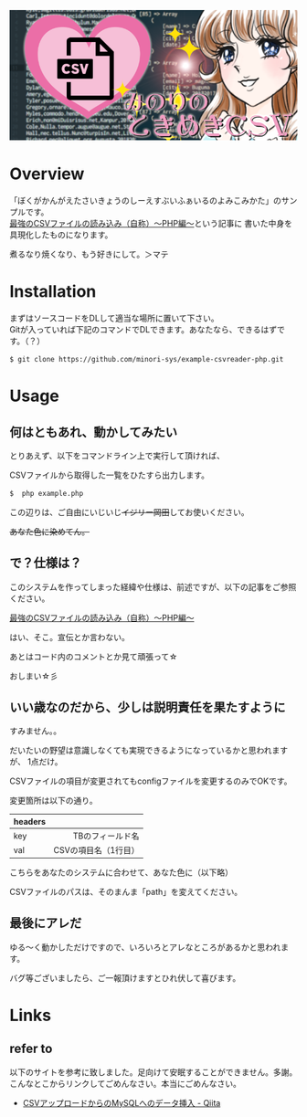 ![桜](csv_title.png)

# Overview

「ぼくがかんがえたさいきょうのしーえすぶいふぁいるのよみこみかた」のサンプルです。  
[最強のCSVファイルの読み込み（自称）～PHP編～](http://)という記事に
書いた中身を具現化したものになります。

煮るなり焼くなり、もう好きにして。＞マテ

# Installation

まずはソースコードをDLして適当な場所に置いて下さい。  
Gitが入っていれば下記のコマンドでDLできます。あなたなら、できるはずです。（？）

```bash
$ git clone https://github.com/minori-sys/example-csvreader-php.git
```

# Usage

## 何はともあれ、動かしてみたい

とりあえず、以下をコマンドライン上で実行して頂ければ、

CSVファイルから取得した一覧をひたすら出力します。

```bash
$  php example.php
```

この辺りは、ご自由にいじいじ~~イジリー岡田~~してお使いください。

~~あなた色に染めてん。~~

## で？仕様は？

このシステムを作ってしまった経緯や仕様は、前述ですが、以下の記事をご参照ください。


[最強のCSVファイルの読み込み（自称）～PHP編～](http://)

はい、そこ。宣伝とか言わない。

あとはコード内のコメントとか見て頑張って☆

おしまい☆彡

## いい歳なのだから、少しは説明責任を果たすように

すみません。。

だいたいの野望は意識しなくても実現できるようになっているかと思われますが、
1点だけ。

CSVファイルの項目が変更されてもconfigファイルを変更するのみでOKです。

変更箇所は以下の通り。

| headers    |                      |
|:-----------|---------------------:|
| key        | TBのフィールド名     |
| val        | CSVの項目名（1行目） |


こちらをあなたのシステムに合わせて、あなた色に（以下略）

CSVファイルのパスは、そのまんま「path」を変えてください。

## 最後にアレだ

ゆる～く動かしただけですので、いろいろとアレなところがあるかと思われます。

バグ等ございましたら、ご一報頂けますとひれ伏して喜びます。

# Links

## refer to

以下のサイトを参考に致しました。足向けて安眠することができません。多謝。
こんなとこからリンクしてごめんなさい。本当にごめんなさい。

- [CSVアップロードからのMySQLへのデータ挿入 - Qiita](http://qiita.com/mpyw/items/caa2568284b69d270f8b)

